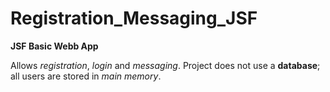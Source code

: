 # Registration_Messaging_JSF
**JSF Basic Webb App**

Allows *registration*, *login* and *messaging*. 
Project does not use a **database**; all users are stored in *main memory*.
